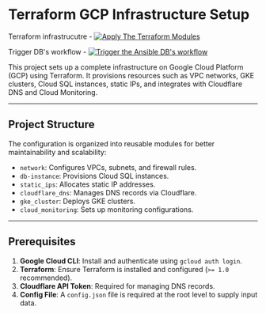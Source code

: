 # Terraform GCP Infrastructure Setup

Terraform infrastrucutre - [![Apply The Terraform Modules](https://github.com/DolVladzio/schedule-GCP/actions/workflows/terraform_apply.yml/badge.svg?branch=main)](https://github.com/DolVladzio/schedule-GCP/actions/workflows/terraform_apply.yml)

Trigger DB's workflow - [![Trigger the Ansible DB's workflow](https://github.com/DolVladzio/schedule-GCP/actions/workflows/trigger_db.yml/badge.svg?branch=main)](https://github.com/DolVladzio/schedule-GCP/actions/workflows/trigger_db.yml)

This project sets up a complete infrastructure on Google Cloud Platform (GCP) using Terraform. It provisions resources such as VPC networks, GKE clusters, Cloud SQL instances, static IPs, and integrates with Cloudflare DNS and Cloud Monitoring.

---

## **Project Structure**
The configuration is organized into reusable modules for better maintainability and scalability:
- `network`: Configures VPCs, subnets, and firewall rules.
- `db-instance`: Provisions Cloud SQL instances.
- `static_ips`: Allocates static IP addresses.
- `cloudflare_dns`: Manages DNS records via Cloudflare.
- `gke_cluster`: Deploys GKE clusters.
- `cloud_monitoring`: Sets up monitoring configurations.

---

## **Prerequisites**
1. **Google Cloud CLI**: Install and authenticate using `gcloud auth login`.
2. **Terraform**: Ensure Terraform is installed and configured (`>= 1.0` recommended).
3. **Cloudflare API Token**: Required for managing DNS records.
4. **Config File**: A `config.json` file is required at the root level to supply input data.
